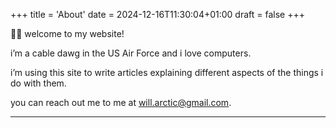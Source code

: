 +++
title = 'About'
date = 2024-12-16T11:30:04+01:00
draft = false
+++

👋🏻 welcome to my website!

i’m a cable dawg in the US Air Force and i love computers.

i’m using this site to write articles explaining different aspects of the things i do with them.

you can reach out me to me at [will.arctic@gmail.com](mailto:will.arctic@gmail.com).

---
